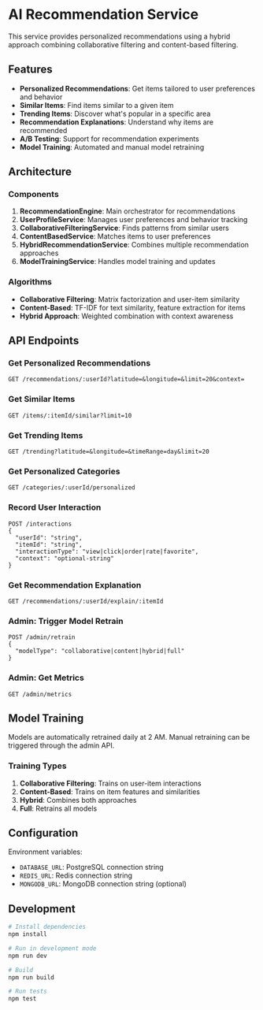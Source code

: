 # AI Recommendation Service

This service provides personalized recommendations using a hybrid approach combining collaborative filtering and content-based filtering.

## Features

- **Personalized Recommendations**: Get items tailored to user preferences and behavior
- **Similar Items**: Find items similar to a given item
- **Trending Items**: Discover what's popular in a specific area
- **Recommendation Explanations**: Understand why items are recommended
- **A/B Testing**: Support for recommendation experiments
- **Model Training**: Automated and manual model retraining

## Architecture

### Components

1. **RecommendationEngine**: Main orchestrator for recommendations
2. **UserProfileService**: Manages user preferences and behavior tracking
3. **CollaborativeFilteringService**: Finds patterns from similar users
4. **ContentBasedService**: Matches items to user preferences
5. **HybridRecommendationService**: Combines multiple recommendation approaches
6. **ModelTrainingService**: Handles model training and updates

### Algorithms

- **Collaborative Filtering**: Matrix factorization and user-item similarity
- **Content-Based**: TF-IDF for text similarity, feature extraction for items
- **Hybrid Approach**: Weighted combination with context awareness

## API Endpoints

### Get Personalized Recommendations
```
GET /recommendations/:userId?latitude=&longitude=&limit=20&context=
```

### Get Similar Items
```
GET /items/:itemId/similar?limit=10
```

### Get Trending Items
```
GET /trending?latitude=&longitude=&timeRange=day&limit=20
```

### Get Personalized Categories
```
GET /categories/:userId/personalized
```

### Record User Interaction
```
POST /interactions
{
  "userId": "string",
  "itemId": "string",
  "interactionType": "view|click|order|rate|favorite",
  "context": "optional-string"
}
```

### Get Recommendation Explanation
```
GET /recommendations/:userId/explain/:itemId
```

### Admin: Trigger Model Retrain
```
POST /admin/retrain
{
  "modelType": "collaborative|content|hybrid|full"
}
```

### Admin: Get Metrics
```
GET /admin/metrics
```

## Model Training

Models are automatically retrained daily at 2 AM. Manual retraining can be triggered through the admin API.

### Training Types

1. **Collaborative Filtering**: Trains on user-item interactions
2. **Content-Based**: Trains on item features and similarities
3. **Hybrid**: Combines both approaches
4. **Full**: Retrains all models

## Configuration

Environment variables:
- `DATABASE_URL`: PostgreSQL connection string
- `REDIS_URL`: Redis connection string
- `MONGODB_URL`: MongoDB connection string (optional)

## Development

```bash
# Install dependencies
npm install

# Run in development mode
npm run dev

# Build
npm run build

# Run tests
npm test
```